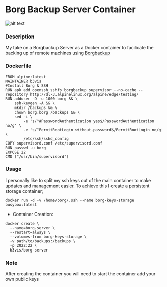# Borg Backup Server Container
![alt text](https://borgbackup.readthedocs.io/en/stable/_static/logo.png "Borgbackup")

### Description

My take on a Borgbackup Server as a Docker container to facilicate the backing up of remote machines using [Borgbackup](https://github.com/borgbackup)

### Dockerfile
```
FROM alpine:latest
MAINTAINER b3vis
#Install Borg & SSH
RUN apk add openssh sshfs borgbackup supervisor --no-cache --repository http://dl-3.alpinelinux.org/alpine/edge/testing/
RUN adduser -D -u 1000 borg && \
    ssh-keygen -A && \
    mkdir /backups && \
    chown borg.borg /backups && \
    sed -i \
        -e 's/^#PasswordAuthentication yes$/PasswordAuthentication no/g' \
        -e 's/^PermitRootLogin without-password$/PermitRootLogin no/g' \
        /etc/ssh/sshd_config
COPY supervisord.conf /etc/supervisord.conf
RUN passwd -u borg
EXPOSE 22
CMD ["/usr/bin/supervisord"]
```


### Usage

I personally like to split my ssh keys out of the main container to make updates and management easier. To achieve this I create a persistent storage container;

`docker run -d -v /home/borg/.ssh --name borg-keys-storage busybox:latest`

* Container Creation:
```
docker create \
  --name=borg-server \
  --restart=always \
  --volumes-from borg-keys-storage \
  -v path/to/backups:/backups \
  -p 2022:22 \
  b3vis/borg-server
```

### Note
After creating the container you will need to start the container add your own public keys
